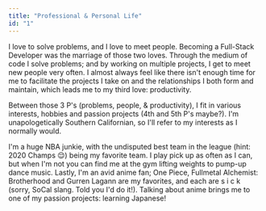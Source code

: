```yaml
---
title: "Professional & Personal Life"
id: "1"
---
```


I love to solve problems, and I love to meet people. Becoming a Full-Stack Developer was the marriage of those two loves. Through the medium of code I solve problems; and by working on multiple projects, I get to meet new people very often. I almost always feel like there isn't enough time for me to facilitate the projects I take on and the relationships I both form and maintain, which leads me to my third love: productivity.


Between those 3 P's (problems, people, & productivity), I fit in various interests, hobbies and passion projects (4th and 5th P's maybe?). I'm unapologetically Southern Californian, so I'll refer to my interests as I normally would.


I'm a huge NBA junkie, with the undisputed best team in the league (hint: 2020 Champs 😌) being my favorite team. I play pick up as often as I can, but when I'm not you can find me at the gym lifting weights to pump-up dance music. Lastly, I'm an avid anime fan; One Piece, Fullmetal Alchemist: Brotherhood and Gurren Lagann are my favorites, and each are s i c k (sorry, SoCal slang. Told you I'd do it!). Talking about anime brings me to one of my passion projects: learning Japanese!
